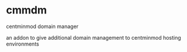 # cmmdm
centminmod domain manager

an addon to give additional domain management to centminmod hosting environments
